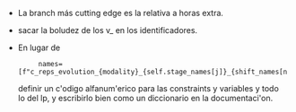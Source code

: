 * La branch más cutting edge es la relativa a horas extra.

* sacar la boludez de los v_ en los identificadores.

* En lugar de 

           names=[f"c_reps_evolution_{modality}_{self.stage_names[j]}_{shift_names[n]}"]

  definir un c'odigo alfanum'erico para las constraints y variables y todo lo del lp,
  y escribirlo bien como un diccionario en la documentaci'on.


